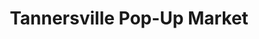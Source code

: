 ---
title: "Tannersville Pop-Up Market"
url: /tannersville/tannersville-pop-up-market/
shop: gift
---